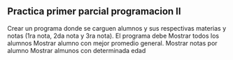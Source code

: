 ## Practica primer parcial programacion II

Crear un programa donde se carguen alumnos y sus respectivas materias
y notas (1ra nota, 2da nota y 3ra nota).
El programa debe
Mostrar todos los alumnos 
Mostrar alumno con mejor promedio general.
Mostrar notas por alumno
Mostrar almunos con determinada edad

